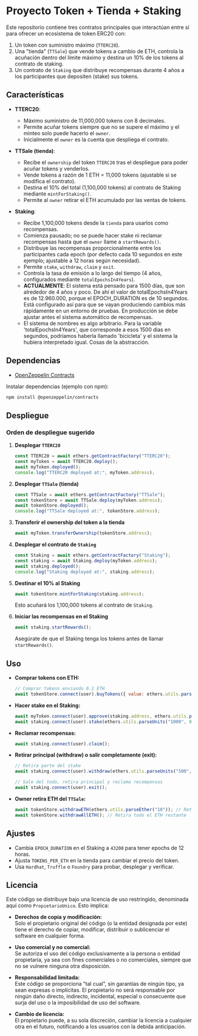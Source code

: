 # Proyecto Token + Tienda + Staking

Este repositorio contiene tres contratos principales que interactúan entre sí para ofrecer un ecosistema de token ERC20 con:

1. Un token con suministro máximo (`TTERC20`).
2. Una "tienda" (`TTSale`) que vende tokens a cambio de ETH, controla la acuñación dentro del límite máximo y destina un 10% de los tokens al contrato de staking.
3. Un contrato de `Staking` que distribuye recompensas durante 4 años a los participantes que depositen (stake) sus tokens.

## Características

- **TTERC20**:  
  - Máximo suministro de 11,000,000 tokens con 8 decimales.  
  - Permite acuñar tokens siempre que no se supere el máximo y el minteo solo puede hacerlo el `owner`.  
  - Inicialmente el `owner` es la cuenta que despliega el contrato.

- **TTSale (tienda)**:  
  - Recibe el `ownership` del token `TTERC20` tras el despliegue para poder acuñar tokens y venderlos.  
  - Vende tokens a razón de 1 ETH = 11,000 tokens (ajustable si se modifica el contrato).  
  - Destina el 10% del total (1,100,000 tokens) al contrato de Staking mediante `mintForStaking()`.  
  - Permite al `owner` retirar el ETH acumulado por las ventas de tokens.

- **Staking**:  
  - Recibe 1,100,000 tokens desde la `tienda` para usarlos como recompensas.  
  - Comienza pausado; no se puede hacer stake ni reclamar recompensas hasta que el `owner` llame a `startRewards()`.  
  - Distribuye las recompensas proporcionalmente entre los participantes cada epoch (por defecto cada 10 segundos en este ejemplo; ajustable a 12 horas según necesidad).  
  - Permite `stake`, `withdraw`, `claim` y `exit`.  
  - Controla la tasa de emisión a lo largo del tiempo (4 años, configurados mediante `totalEpochsIn4Years`).
  - **ACTUALMENTE**: El sistema está pensado para 1500 días, que son alrededor de 4 años y poco. De ahí el valor de totalEpochsIn4Years es de 12.960.000, porque el EPOCH_DURATION es de 10 segundos. Está configurado así para que se vayan produciendo cambios más rápidamente en un entorno de pruebas. En producción se debe ajustar antes el sistema automático de recompensas.
  - El sistema de nombres es algo arbitrario. Para la variable 'totalEpochsIn4Years', que corresponde a esos 1500 dias en segundos, podríamos haberla llamado 'bicicleta' y el sistema la hubiera interpretado igual. Cosas de la abstracción.

## Dependencias

- [OpenZeppelin Contracts](https://github.com/OpenZeppelin/openzeppelin-contracts)

Instalar dependencias (ejemplo con npm):

```bash
npm install @openzeppelin/contracts
```

## Despliegue

### Orden de despliegue sugerido

1. **Desplegar `TTERC20`**  
    ```javascript
    const TTERC20 = await ethers.getContractFactory("TTERC20");
    const myToken = await TTERC20.deploy();
    await myToken.deployed();
    console.log("TTERC20 deployed at:", myToken.address);
    ```

2. **Desplegar `TTSale` (tienda)**  
    ```javascript
    const TTSale = await ethers.getContractFactory("TTSale");
    const tokenStore = await TTSale.deploy(myToken.address);
    await tokenStore.deployed();
    console.log("TTSale deployed at:", tokenStore.address);
    ```

3. **Transferir el ownership del token a la tienda**  
    ```javascript
    await myToken.transferOwnership(tokenStore.address);
    ```

4. **Desplegar el contrato de `Staking`**  
    ```javascript
    const Staking = await ethers.getContractFactory("Staking");
    const staking = await Staking.deploy(myToken.address);
    await staking.deployed();
    console.log("Staking deployed at:", staking.address);
    ```

5. **Destinar el 10% al Staking**  
    ```javascript
    await tokenStore.mintForStaking(staking.address);
    ```
    Esto acuñará los 1,100,000 tokens al contrato de `Staking`.

6. **Iniciar las recompensas en el Staking**  
    ```javascript
    await staking.startRewards();
    ```
    Asegúrate de que el Staking tenga los tokens antes de llamar `startRewards()`.

## Uso

- **Comprar tokens con ETH:**
    ```javascript
    // Comprar tokens enviando 0.1 ETH
    await tokenStore.connect(user).buyTokens({ value: ethers.utils.parseEther("0.1") });
    ```

- **Hacer stake en el Staking:**
    ```javascript
    await myToken.connect(user).approve(staking.address, ethers.utils.parseUnits("1000", 8));
    await staking.connect(user).stake(ethers.utils.parseUnits("1000", 8));
    ```

- **Reclamar recompensas:**
    ```javascript
    await staking.connect(user).claim();
    ```

- **Retirar principal (withdraw) o salir completamente (exit):**
    ```javascript
    // Retira parte del stake
    await staking.connect(user).withdraw(ethers.utils.parseUnits("500", 8));
    
    // Sale del todo, retira principal y reclama recompensas
    await staking.connect(user).exit();
    ```

- **Owner retira ETH del `TTSale`:**
    ```javascript
    await tokenStore.withdrawETH(ethers.utils.parseEther("10")); // Retira 10 ETH
    await tokenStore.withdrawAllETH(); // Retira todo el ETH restante
    ```

## Ajustes

- Cambia `EPOCH_DURATION` en el Staking a `43200` para tener epochs de 12 horas.
- Ajusta `TOKENS_PER_ETH` en la tienda para cambiar el precio del token.
- Usa `Hardhat`, `Truffle` o `Foundry` para probar, desplegar y verificar.

## Licencia

Este código se distribuye bajo una licencia de uso restringido, denominada aquí como `PropietarioUnico`. Esto implica:

- **Derechos de copia y modificación:**  
  Solo el propietario original del código (o la entidad designada por este) tiene el derecho de copiar, modificar, distribuir o sublicenciar el software en cualquier forma.

- **Uso comercial y no comercial:**  
  Se autoriza el uso del código exclusivamente a la persona o entidad propietaria, ya sea con fines comerciales o no comerciales, siempre que no se vulnere ninguna otra disposición.

- **Responsabilidad limitada:**  
  Este código se proporciona "tal cual", sin garantías de ningún tipo, ya sean expresas o implícitas. El propietario no será responsable por ningún daño directo, indirecto, incidental, especial o consecuente que surja del uso o la imposibilidad de uso del software.

- **Cambio de licencia:**  
  El propietario puede, a su sola discreción, cambiar la licencia a cualquier otra en el futuro, notificando a los usuarios con la debida anticipación.


